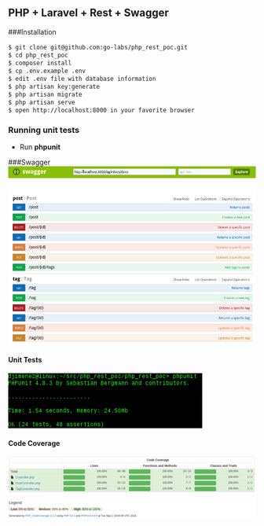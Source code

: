## PHP + Laravel + Rest + Swagger

###Installation

	$ git clone git@github.com:go-labs/php_rest_poc.git
	$ cd php_rest_poc
	$ composer install
	$ cp .env.example .env
	$ edit .env file with database information
	$ php artisan key:generate
	$ php artisan migrate
	$ php artisan serve
	$ open http://localhost:8000 in your favorite browser

### Running unit tests
* Run **phpunit**

###Swagger
![Swagger UI](https://raw.githubusercontent.com/go-labs/php_rest_poc/master/screenshots/swagger_ui.png "Swagger UI")

#### Unit Tests
![Main view](https://raw.githubusercontent.com/go-labs/php_rest_poc/master/screenshots/unit_tests.png "Unit tests")

#### Code Coverage
![Code Coverage](https://raw.githubusercontent.com/go-labs/php_rest_poc/master/screenshots/code_coverage.png "Code Coverage")
